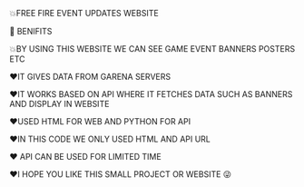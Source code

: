 💥FREE FIRE EVENT UPDATES WEBSITE


👾 BENIFITS 


💥BY USING THIS WEBSITE WE CAN SEE GAME EVENT       BANNERS  POSTERS ETC 


❤️IT GIVES DATA FROM GARENA SERVERS 


❤️IT WORKS BASED ON API WHERE IT FETCHES DATA SUCH AS BANNERS AND DISPLAY IN WEBSITE 


❤️USED HTML FOR WEB AND PYTHON FOR API 


❤️IN THIS CODE WE ONLY USED HTML AND API URL


❤️ API CAN BE USED FOR LIMITED TIME


❤️I HOPE YOU LIKE THIS SMALL PROJECT OR WEBSITE 😜

